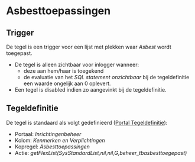 # Asbesttoepassingen

## Trigger

De tegel is een trigger voor een lijst met plekken waar *Asbest* wordt toegepast.

* De tegel is alleen zichtbaar voor inlogger wanneer:
  * deze aan hem/haar is toegekend
  * de evaluatie van het *SQL statement onzichtbaar* bij de tegeldefinitie een waarde ongelijk aan 0 oplevert.
* Een tegel is disabled indien zo aangevinkt bij de tegeldefinitie.

## Tegeldefinitie

De tegel is standaard als volgt gedefinieerd ([Portal Tegeldefinitie](/docs/instellen_inrichten/portaldefinitie/portal_tegel.md)):

* Portaal: *Inrichtingenbeheer*
* Kolom: *Kenmerken en Verplichtingen*
* Kopregel: *Asbesttoepassingen*
* Actie: *getFlexList(SysStandardList,nil,nil,G,beheer_tbasbesttoegepast)*
